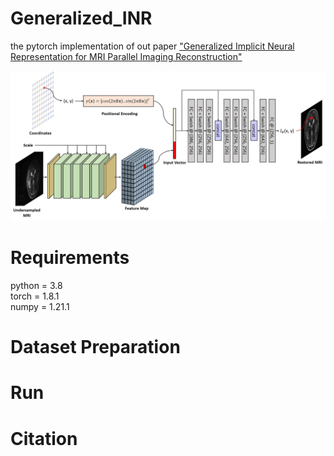 # Generalized_INR  
the pytorch implementation of out paper ["Generalized Implicit Neural Representation for MRI Parallel Imaging Reconstruction"](http://)

![Overview_of_Generalized_INR](./multi_scale_recon/model.jpg)

# Requirements  
python = 3.8  
torch = 1.8.1  
numpy = 1.21.1  

# Dataset Preparation 

# Run


# Citation  
```bash

```
